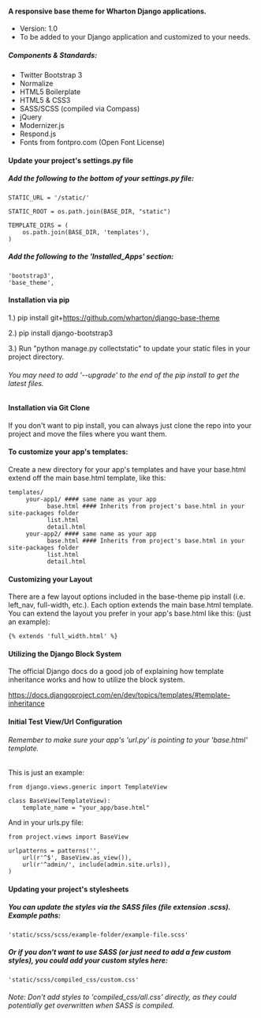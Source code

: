 #### A responsive base theme for Wharton Django applications.
- Version: 1.0
- To be added to your Django application and customized to your needs.

##### Components & Standards: 
- Twitter Bootstrap 3
- Normalize
- HTML5 Boilerplate 
- HTML5 & CSS3
- SASS/SCSS (compiled via Compass)
- jQuery
- Modernizer.js
- Respond.js
- Fonts from fontpro.com (Open Font License)

#### Update your project's settings.py file

##### Add the following to the bottom of your settings.py file:

<pre><code>STATIC_URL = '/static/'

STATIC_ROOT = os.path.join(BASE_DIR, "static")

TEMPLATE_DIRS = (
    os.path.join(BASE_DIR, 'templates'),
)
</code></pre>

##### Add the following to the 'Installed_Apps' section: 

<pre><code>'bootstrap3',
'base_theme',
</code></pre>

#### Installation via pip

1.) pip install git+https://github.com/wharton/django-base-theme
	
2.) pip install django-bootstrap3 

3.) Run "python manage.py collectstatic" to update your static files in your project directory.

###### You may need to add '--upgrade' to the end of the pip install to get the latest files.

#### Installation via Git Clone

If you don't want to pip install, you can always just clone the repo into your project and move
the files where you want them.

#### To customize your app's templates:
		
Create a new directory for your app's templates and have your base.html extend off the main base.html template, like this:

<pre><code>templates/
     your-app1/ #### same name as your app
           base.html #### Inherits from project's base.html in your site-packages folder
           list.html
           detail.html
     your-app2/ #### same name as your app
           base.html #### Inherits from project's base.html in your site-packages folder
           list.html
           detail.html
</code></pre>
           
#### Customizing your Layout

There are a few layout options included in the base-theme pip install (i.e. left_nav, full-width, etc.). Each option
extends the main base.html template. You can extend the layout you prefer in your app's
base.html like this: (just an example): 

<pre><code>{% extends 'full_width.html' %}</code></pre>

#### Utilizing the Django Block System

The official Django docs do a good job of explaining how template inheritance works and how to utilize
the block system.

https://docs.djangoproject.com/en/dev/topics/templates/#template-inheritance

#### Initial Test View/Url Configuration

###### Remember to make sure your app's 'url.py' is pointing to your 'base.html' template.

This is just an example:

<pre><code>from django.views.generic import TemplateView

class BaseView(TemplateView):
    template_name = "your_app/base.html" 
</code></pre>
    
And in your urls.py file:

<pre><code>from project.views import BaseView

urlpatterns = patterns('',
    url(r'^$', BaseView.as_view()),
    url(r'^admin/', include(admin.site.urls)),
)
</code></pre>

#### Updating your project's stylesheets

##### You can update the styles via the SASS files (file extension .scss). Example paths:

<pre><code>'static/scss/scss/example-folder/example-file.scss'</code></pre>

##### Or if you don't want to use SASS (or just need to add a few custom styles), you could add your custom styles here:

<pre><code>'static/scss/compiled_css/custom.css'</code></pre>

###### Note: Don't add styles to 'compiled_css/all.css' directly, as they could potentially get overwritten when SASS is compiled. 
